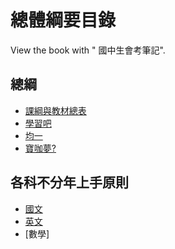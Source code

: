 # 總體綱要目錄

View the book with "<i class="fa fa-book fa-fw"></i> 國中生會考筆記".

總綱
---
- [課綱與教材總表](https://www.learnmode.net/knowledge/version?p=34)
- [學習吧](https://www.learnmode.net/home/)
- [均一](/s/yaml-metadata)
- [寶咖夢?](https://www.pagamo.org/)

各科不分年上手原則
---
- [國文](/theme-dark?both)
- [英文](/theme-vertical-writing?both)
- [數學]



